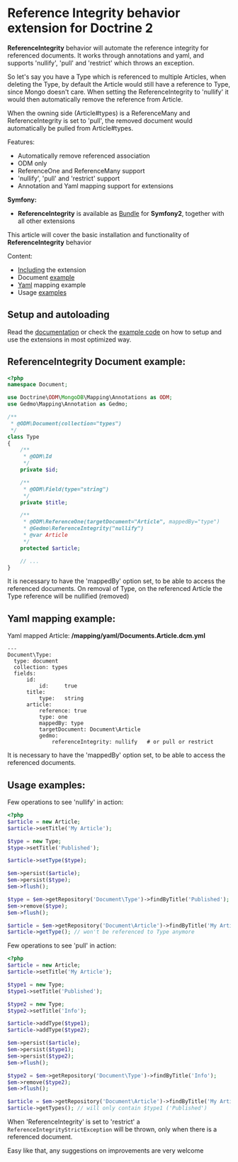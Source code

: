 # Reference Integrity behavior extension for Doctrine 2

**ReferenceIntegrity** behavior will automate the reference integrity for referenced documents.
It works through annotations and yaml, and supports 'nullify', 'pull' and 'restrict' which throws an exception.

So let's say you have a Type which is referenced to multiple Articles, when deleting the Type, by default the Article
would still have a reference to Type, since Mongo doesn't care. When setting the ReferenceIntegrity to 'nullify' it
would then automatically remove the reference from Article.

When the owning side (Article#types) is a ReferenceMany and ReferenceIntegrity is set to 'pull', the removed document would automatically be pulled from Article#types.

Features:

- Automatically remove referenced association
- ODM only
- ReferenceOne and ReferenceMany support
- 'nullify', 'pull' and 'restrict' support
- Annotation and Yaml mapping support for extensions


**Symfony:**

- **ReferenceIntegrity** is available as [Bundle](http://github.com/stof/StofDoctrineExtensionsBundle)
for **Symfony2**, together with all other extensions

This article will cover the basic installation and functionality of **ReferenceIntegrity** behavior

Content:

- [Including](#including-extension) the extension
- Document [example](#document-mapping)
- [Yaml](#yaml-mapping) mapping example
- Usage [examples](#advanced-examples)

<a name="including-extension"></a>

## Setup and autoloading

Read the [documentation](http://github.com/Atlantic18/DoctrineExtensions/blob/master/doc/annotations.md#em-setup)
or check the [example code](http://github.com/Atlantic18/DoctrineExtensions/tree/master/example)
on how to setup and use the extensions in most optimized way.

<a name="document-mapping"></a>

## ReferenceIntegrity Document example:

``` php
<?php
namespace Document;

use Doctrine\ODM\MongoDB\Mapping\Annotations as ODM;
use Gedmo\Mapping\Annotation as Gedmo;

/**
 * @ODM\Document(collection="types")
 */
class Type
{
    /**
     * @ODM\Id
     */
    private $id;

    /**
     * @ODM\Field(type="string")
     */
    private $title;

    /**
     * @ODM\ReferenceOne(targetDocument="Article", mappedBy="type")
     * @Gedmo\ReferenceIntegrity("nullify")
     * @var Article
     */
    protected $article;

    // ...
}
```

It is necessary to have the 'mappedBy' option set, to be able to access the referenced documents.
On removal of Type, on the referenced Article the Type reference will be nullified (removed)

<a name="yaml-mapping"></a>

## Yaml mapping example:

Yaml mapped Article: **/mapping/yaml/Documents.Article.dcm.yml**

```
---
Document\Type:
  type: document
  collection: types
  fields:
      id:
          id:     true
      title:
          type:   string
      article:
          reference: true
          type: one
          mappedBy: type
          targetDocument: Document\Article
          gedmo:
              referenceIntegrity: nullify   # or pull or restrict

```

It is necessary to have the 'mappedBy' option set, to be able to access the referenced documents.

<a name="advanced-examples"></a>

## Usage examples:

Few operations to see 'nullify' in action:

``` php
<?php
$article = new Article;
$article->setTitle('My Article');

$type = new Type;
$type->setTitle('Published');

$article->setType($type);

$em->persist($article);
$em->persist($type);
$em->flush();

$type = $em->getRepository('Document\Type')->findByTitle('Published');
$em->remove($type);
$em->flush();

$article = $em->getRepository('Document\Article')->findByTitle('My Article');
$article->getType(); // won't be referenced to Type anymore
```

Few operations to see 'pull' in action:

``` php
<?php
$article = new Article;
$article->setTitle('My Article');

$type1 = new Type;
$type1->setTitle('Published');

$type2 = new Type;
$type2->setTitle('Info');

$article->addType($type1);
$article->addType($type2);

$em->persist($article);
$em->persist($type1);
$em->persist($type2);
$em->flush();

$type2 = $em->getRepository('Document\Type')->findByTitle('Info');
$em->remove($type2);
$em->flush();

$article = $em->getRepository('Document\Article')->findByTitle('My Article');
$article->getTypes(); // will only contain $type1 ('Published')
```

When 'ReferenceIntegrity' is set to 'restrict' a `ReferenceIntegrityStrictException` will be thrown, only when there
is a referenced document.

Easy like that, any suggestions on improvements are very welcome
